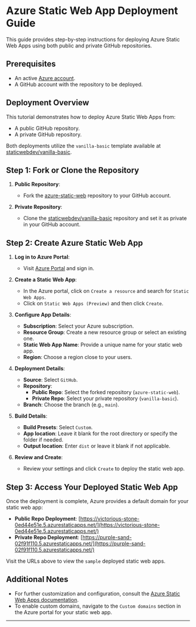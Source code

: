 # Azure Static Web App Deployment Guide

This guide provides step-by-step instructions for deploying Azure Static Web Apps using both public and private GitHub repositories.

## Prerequisites

- An active [Azure account](https://azure.com/free).
- A GitHub account with the repository to be deployed.

## Deployment Overview

This tutorial demonstrates how to deploy Azure Static Web Apps from:
- A public GitHub repository.
- A private GitHub repository.

Both deployments utilize the `vanilla-basic` template available at [staticwebdev/vanilla-basic](https://github.com/staticwebdev/vanilla-basic).

## Step 1: Fork or Clone the Repository

1. **Public Repository**:
   - Fork the [azure-static-web](https://github.com/oneananda/azure-static-web.git) repository to your GitHub account.

2. **Private Repository**:
   - Clone the [staticwebdev/vanilla-basic](https://github.com/staticwebdev/vanilla-basic) repository and set it as private in your GitHub account.

## Step 2: Create Azure Static Web App

1. **Log in to Azure Portal**:
   - Visit [Azure Portal](https://portal.azure.com) and sign in.

2. **Create a Static Web App**:
   - In the Azure portal, click on `Create a resource` and search for `Static Web Apps`.
   - Click on `Static Web Apps (Preview)` and then click `Create`.

3. **Configure App Details**:
   - **Subscription**: Select your Azure subscription.
   - **Resource Group**: Create a new resource group or select an existing one.
   - **Static Web App Name**: Provide a unique name for your static web app.
   - **Region**: Choose a region close to your users.

4. **Deployment Details**:
   - **Source**: Select `GitHub`.
   - **Repository**:
     - **Public Repo**: Select the forked repository (`azure-static-web`).
     - **Private Repo**: Select your private repository (`vanilla-basic`).
   - **Branch**: Choose the branch (e.g., `main`).

5. **Build Details**:
   - **Build Presets**: Select `Custom`.
   - **App location**: Leave it blank for the root directory or specify the folder if needed.
   - **Output location**: Enter `dist` or leave it blank if not applicable.

6. **Review and Create**:
   - Review your settings and click `Create` to deploy the static web app.

## Step 3: Access Your Deployed Static Web App

Once the deployment is complete, Azure provides a default domain for your static web app:

- **Public Repo Deployment**: [https://victorious-stone-0ed44e51e.5.azurestaticapps.net/](https://victorious-stone-0ed44e51e.5.azurestaticapps.net/)
- **Private Repo Deployment**: [https://purple-sand-02f91f110.5.azurestaticapps.net/](https://purple-sand-02f91f110.5.azurestaticapps.net/)

Visit the URLs above to view the `sample` deployed static web apps.

## Additional Notes

- For further customization and configuration, consult the [Azure Static Web Apps documentation](https://learn.microsoft.com/en-us/azure/static-web-apps/).
- To enable custom domains, navigate to the `Custom domains` section in the Azure portal for your static web app.

---

